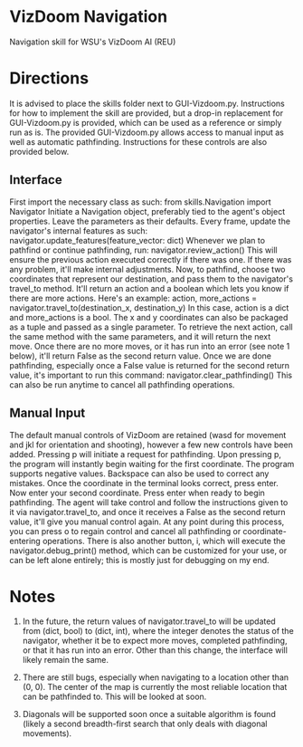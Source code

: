 # VizDoom Navigation
Navigation skill for WSU's VizDoom AI (REU)

# Directions
It is advised to place the skills folder next to GUI-Vizdoom.py. Instructions for how to implement the skill are provided, but a drop-in replacement for GUI-Vizdoom.py is provided, which can be used as a reference or simply run as is. The provided GUI-Vizdoom.py allows access to manual input as well as automatic pathfinding. Instructions for these controls are also provided below.

## Interface
First import the necessary class as such:
  from skills.Navigation import Navigator
Initiate a Navigation object, preferably tied to the agent's object properties. Leave the parameters as their defaults.
Every frame, update the navigator's internal features as such:
  navigator.update_features(feature_vector: dict)
Whenever we plan to pathfind or continue pathfinding, run:
  navigator.review_action()
 This will ensure the previous action executed correctly if there was one. If there was any problem, it'll make internal adjustments. Now, to pathfind, choose two coordinates that represent our destination, and pass them to the navigator's travel_to method. It'll return an action and a boolean which lets you know if there are more actions. Here's an example:
  action, more_actions = navigator.travel_to(destination_x, destination_y)
In this case, action is a dict and more_actions is a bool. The x and y coordinates can also be packaged as a tuple and passed as a single parameter. To retrieve the next action, call the same method with the same parameters, and it will return the next move. Once there are no more moves, or it has run into an error (see note 1 below), it'll return False as the second return value.
Once we are done pathfinding, especially once a False value is returned for the second return value, it's important to run this command:
  navigator.clear_pathfinding()
This can also be run anytime to cancel all pathfinding operations.

## Manual Input
The default manual controls of VizDoom are retained (wasd for movement and jkl for orientation and shooting), however a few new controls have been added. Pressing p will initiate a request for pathfinding. Upon pressing p, the program will instantly begin waiting for the first coordinate. The program supports negative values. Backspace can also be used to correct any mistakes. Once the coordinate in the terminal looks correct, press enter. Now enter your second coordinate. Press enter when ready to begin pathfinding. The agent will take control and follow the instructions given to it via navigator.travel_to, and once it receives a False as the second return value, it'll give you manual control again. At any point during this process, you can press o to regain control and cancel all pathfinding or coordinate-entering operations. There is also another button, i, which will execute the navigator.debug_print() method, which can be customized for your use, or can be left alone entirely; this is mostly just for debugging on my end.

# Notes
1. In the future, the return values of navigator.travel_to will be updated from (dict, bool) to (dict, int), where the integer denotes the status of the navigator, whether it be to expect more moves, completed pathfinding, or that it has run into an error. Other than this change, the interface will likely remain the same.

2. There are still bugs, especially when navigating to a location other than (0, 0). The center of the map is currently the most reliable location that can be pathfinded to. This will be looked at soon.

3. Diagonals will be supported soon once a suitable algorithm is found (likely a second breadth-first search that only deals with diagonal movements).
